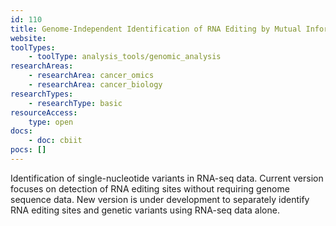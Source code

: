 ```yaml
---
id: 110
title: Genome-Independent Identification of RNA Editing by Mutual Information (GIREMI)
website: 
toolTypes:
	- toolType: analysis_tools/genomic_analysis
researchAreas:
	- researchArea: cancer_omics
	- researchArea: cancer_biology
researchTypes:
	- researchType: basic
resourceAccess:
    type: open
docs:
    - doc: cbiit
pocs: []        
---
```

Identification of single-nucleotide variants in RNA-seq data. Current version focuses on detection of RNA editing sites without requiring genome sequence data. New version is under development to separately identify RNA editing sites and genetic variants using RNA-seq data alone.
